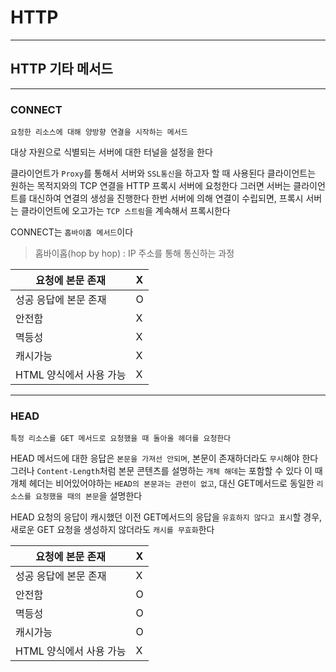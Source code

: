 # HTTP
---
## HTTP 기타 메서드
---
### CONNECT
```
요청한 리소스에 대해 양방향 연결을 시작하는 메서드
```
대상 자원으로 식별되는 서버에 대한 터널을 설정을 한다

클라이언트가 `Proxy`를 통해서 서버와 `SSL통신`을 하고자 할 때 사용된다
클라이언트는 원하는 목적지와의 TCP 연결을 HTTP 프록시 서버에 요청한다
그러면 서버는 클라이언트를 대신하여 연결의 생성을 진행한다
한번 서버에 의해 연결이 수립되면, 프록시 서버는 클라이언트에 오고가는 `TCP 스트림`을 계속해서 프록시한다

CONNECT는 `홉바이홉 메서드`이다
> 홉바이홉(hop by hop) : IP 주소를 통해 통신하는 과정

|요청에 본문 존재|X|
|----|----|
|성공 응답에 본문 존재|O|
|안전함|X|
|멱등성|X|
|캐시가능|X|
|HTML 양식에서 사용 가능|X|
---
### HEAD
```
특정 리소스를 GET 메서드로 요청했을 때 돌아올 헤더를 요청한다
```
HEAD 메서드에 대한 응답은 `본문을 가져선 안되며`, 본문이 존재하더라도 `무시`해야 한다
그러나 `Content-Length`처럼 본문 콘텐츠를 설명하는 `개체 해데`는 포함할 수 있다
이 때 개체 헤더는 비어있어야하는 `HEAD의 본문과는 관련이 없고`, 대신 GET메서드로 동일한 `리소스를 요청했을 때의 본문`을 설명한다

HEAD 요청의 응답이 캐시했던 이전 GET메서드의 응답을 `유효하지 않다고 표시`할 경우, 새로운 GET 요청을 생성하지 않더라도 `캐시를 무효화`한다

|요청에 본문 존재|X|
|----|----|
|성공 응답에 본문 존재|X|
|안전함|O|
|멱등성|O|
|캐시가능|O|
|HTML 양식에서 사용 가능|X|